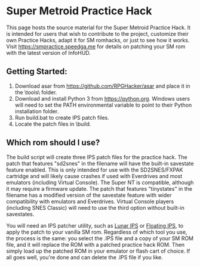 # Super Metroid Practice Hack

This page hosts the source material for the Super Metroid Practice Hack. It is intended for users that wish to contribute to the project, customize their own Practice Hacks, adapt it for SM romhacks, or just to see how it works. Visit https://smpractice.speedga.me for details on patching your SM rom with the latest version of InfoHUD.

## Getting Started:

1. Download asar from https://github.com/RPGHacker/asar and place it in the \tools\ folder.
2. Download and install Python 3 from https://python.org. Windows users will need to set the PATH environmental variable to point to their Python installation folder.
3. Run build.bat to create IPS patch files.
4. Locate the patch files in \build\.

## Which rom should I use?

The build script will create three IPS patch files for the practice hack. The patch that features "sd2snes" in the filename will have the built-in savestate feature enabled. This is only intended for use with the SD2SNES/FXPAK cartridge and will likely cause crashes if used with Everdrives and most emulators (including Virtual Console). The Super NT is compatible, although it may require a firmware update. The patch that features "tinystates" in the filename has a modified version of the savestate feature with wider compatibility with emulators and Everdrives. Virtual Console players (including SNES Classic) will need to use the third option without built-in savestates.

You will need an IPS patcher utility, such as [Lunar IPS](http://fusoya.eludevisibility.org/lips/) or [Floating IPS](https://www.romhacking.net/utilities/1040/), to apply the patch to your vanilla SM rom. Regardless of which tool you use, the process is the same: you select the .IPS file and a copy of your SM ROM file, and it will replace the ROM with a patched practice hack ROM. Then simply load up the patched ROM in your emulator or flash cart of choice. If all goes well, you're done and can delete the .IPS file if you like.
